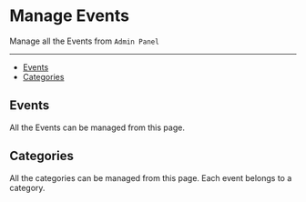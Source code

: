# Manage Events

Manage all the Events from `Admin Panel`


---

- [Events](#Events)
- [Categories](#Categories)


<a name="Events"></a>
## Events

All the Events can be managed from this page.


<a name="Categories"></a>
## Categories

All the categories can be managed from this page. Each event belongs to a category.